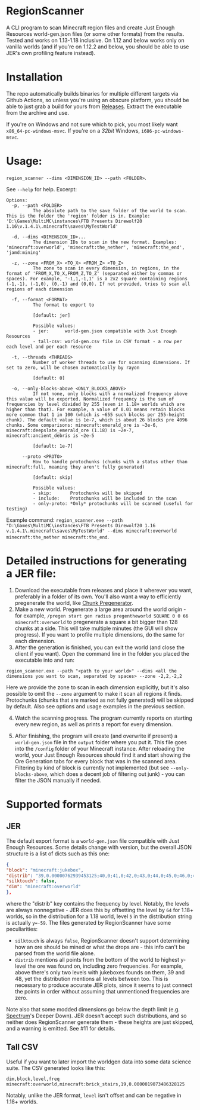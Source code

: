 # RegionScanner
A CLI program to scan Minecraft region files and create Just Enough Resources world-gen.json files (or some other formats) from the results. Tested and works on 1.13-1.18 inclusive. On 1.12 and below works only on vanilla worlds (and if you're on 1.12.2 and below, you should be able to use JER's own profiling feature instead).

# Installation
The repo automatically builds binaries for multiple different targets via Github Actions, so unless you're using an obscure platform, you should be able to just grab a build for yours from [Releases](https://github.com/RundownRhino/RegionScanner/releases/latest). Extract the executable from the archive and use.

If you're on Windows and not sure which to pick, you most likely want `x86_64-pc-windows-msvc`. If you're on a *32bit* Windows, `i686-pc-windows-msvc`.

# Usage:
`region_scanner --dims <DIMENSION_ID> --path <FOLDER>`.

See `--help` for help. Excerpt:
```
Options:
  -p, --path <FOLDER>
          The absolute path to the save folder of the world to scan. This is the folder the 'region' folder is in. Example: 'D:\Games\MultiMC\instances\FTB Presents Direwolf20 1.16\v.1.4.1\.minecraft\saves\MyTestWorld'

  -d, --dims <DIMENSION_ID>...
          The dimension IDs to scan in the new format. Examples: 'minecraft:overworld', 'minecraft:the_nether', 'minecraft:the_end', 'jamd:mining'

  -z, --zone <FROM_X> <TO_X> <FROM_Z> <TO_Z>
          The zone to scan in every dimension, in regions, in the format of 'FROM_X,TO_X,FROM_Z,TO_Z' (separated either by commas or spaces). For example, '-1,1,-1,1' is a 2x2 square containing regions (-1,-1), (-1,0), (0,-1) and (0,0). If not provided, tries to scan all regions of each dimension

  -f, --format <FORMAT>
          The format to export to
          
          [default: jer]

          Possible values:
          - jer:      world-gen.json compatible with Just Enough Resources
          - tall-csv: world-gen.csv file in CSV format - a row per each level and per each resource

  -t, --threads <THREADS>
          Number of worker threads to use for scanning dimensions. If set to zero, will be chosen automatically by rayon
          
          [default: 0]

  -o, --only-blocks-above <ONLY_BLOCKS_ABOVE>
          If not none, only blocks with a normalized frequency above this value will be exported. Normalized frequency is the sum of frequencies by level divided by 255 (even in 1.18+ worlds which are higher than that). For example, a value of 0.01 means retain blocks more common that 1 in 100 (which is ~655 such blocks per 255-height chunk). The default value is 1e-7, which is about 26 blocks pre 4096 chunks. Some comparisons: minecraft:emerald_ore is ~3e-6, minecraft:deepslate_emerald_ore (1.18) is ~2e-7, minecraft:ancient_debris is ~2e-5
          
          [default: 1e-7]

      --proto <PROTO>
          How to handle protochunks (chunks with a status other than minecraft:full, meaning they aren't fully generated)
          
          [default: skip]

          Possible values:
          - skip:       Protochunks will be skipped
          - include:    Protochunks will be included in the scan
          - only-proto: *Only* protochunks will be scanned (useful for testing)
```

Example command: `region_scanner.exe --path "D:\Games\MultiMC\instances\FTB Presents Direwolf20 1.16 v.1.4.1\.minecraft\saves\MyTestWorld" --dims minecraft:overworld minecraft:the_nether minecraft:the_end`.

# Detailed instructions for generating a JER file:
1. Download the executable from releases and place it wherever you want, preferably in a folder of its own. You'll also want a way to efficiently pregenerate the world, like [Chunk Pregenerator](https://www.curseforge.com/minecraft/mc-mods/chunkpregenerator).
2. Make a new world. Pregenerate a large area around the world origin - for example, `/pregen start gen radius pregentheworld SQUARE 0 0 66 minecraft:overworld` to pregenerate a square a bit bigger than 128 chunks at a side. This will take multiple minutes (the GUI will show progress). If you want to profile multiple dimensions, do the same for each dimension.
3. After the generation is finished, you can exit the world (and close the client if you want). Open the command line in the folder you placed the executable into and run: 
```
region_scanner.exe --path "<path to your world>" --dims <all the dimensions you want to scan, separated by spaces> --zone -2,2,-2,2
```
Here we provide the zone to scan in each dimension explicitly, but it's also possible to omit the `--zone` argument to make it scan all regions it finds. Protochunks (chunks that are marked as not fully generated) will be skipped by default. Also see options and usage examples in the previous section.

4. Watch the scanning progress. The program currently reports on starting every new region, as well as prints a report for every dimension.

5. After finishing, the program will create (and overwrite if present) a `world-gen.json` file in the `output` folder where you put it. This file goes into the `/config` folder of your Minecraft instance. After reloading the world, your Just Enough Resources should find it and start showing the Ore Generation tabs for every block that was in the scanned area. Filtering by kind of block is currently not implemented (but see `--only-blocks-above`, which does a decent job of filtering out junk) - you can filter the JSON manually if needed.

# Supported formats
## JER
The default export format is a `world-gen.json` file compatible with Just Enough Resources. Some details change with version, but the overall JSON structure is a list of dicts such as this one:
```json
{
"block": "minecraft:jukebox",
"distrib": "39,0.00000762939453125;40,0;41,0;42,0;43,0;44,0;45,0;46,0;47,0;48,0.00000762939453125;",
"silktouch": false,
"dim": "minecraft:overworld"
},
```
where the "distrib" key contains the frequency by level. Notably, the levels are always nonnegative - JER does this by offsetting the level by `64` for 1.18+ worlds, so in the distribution for a 1.18 world, level `5` in the distribution string is actually `y=-59`.
The files generated by RegionScanner have some peculiarities:
- `silktouch` is always `false`, RegionScanner doesn't  support determining how an ore should be mined or what the drops are - this info can't be parsed from the world file alone.
- `distrib` mentions all points from the bottom of the world to highest y-level the ore was found on, including zero frequencies. For example, above there's only two levels with jukeboxes founds on them, 39 and 48, yet the distribution mentions all levels between too. This is necessary to produce accurate JER plots, since it seems to just connect the points in order without assuming that unmentioned frequencies are zero.

Note also that some modded dimensions go below the depth limit (e.g. [Spectrum](https://modrinth.com/mod/spectrum)'s Deeper Down). JER doesn't accept such distributions, and so neither does RegionScanner generate them - these heights are just skipped, and a warning is emitted. See #11 for details.

## Tall CSV
Useful if you want to later import the worldgen data into some data science suite. The CSV generated looks like this:
```csv
dim,block,level,freq
minecraft:overworld,minecraft:brick_stairs,19,0.0000019073486328125
```
Notably, unlike the JER format, `level` isn't offset and can be negative in 1.18+ worlds.